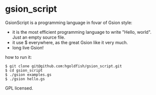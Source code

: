 # gsion_script

GsionScript is a programming language in fovar of Gsion style:

* it is the most efficient programming language to write "Hello, world". Just an empty source file.
* it use $ everywhere, as the great Gsion like it very much.
* long live Gsion!

how to run it:

    $ git clone git@github.com:hgoldfish/gsion_script.git
    $ cd gsion_script
    $ ./gsion examples.gs
    $ ./gsion hello.gs

GPL licensed.
